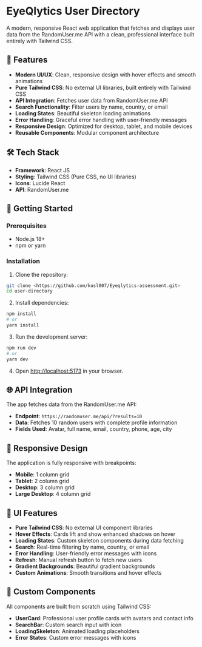 # EyeQlytics User Directory

A modern, responsive React web application that fetches and displays user data from the RandomUser.me API with a clean, professional interface built entirely with Tailwind CSS.

## 🚀 Features

- **Modern UI/UX**: Clean, responsive design with hover effects and smooth animations
- **Pure Tailwind CSS**: No external UI libraries, built entirely with Tailwind CSS
- **API Integration**: Fetches user data from RandomUser.me API
- **Search Functionality**: Filter users by name, country, or email
- **Loading States**: Beautiful skeleton loading animations
- **Error Handling**: Graceful error handling with user-friendly messages
- **Responsive Design**: Optimized for desktop, tablet, and mobile devices
- **Reusable Components**: Modular component architecture

## 🛠️ Tech Stack

- **Framework**: React JS
- **Styling**: Tailwind CSS (Pure CSS, no UI libraries)
- **Icons**: Lucide React
- **API**: RandomUser.me


## 🚀 Getting Started

### Prerequisites

- Node.js 18+ 
- npm or yarn

### Installation

1. Clone the repository:
```bash
git clone <https://github.com/kusl007/Eyeqlytics-assessment.git>
cd user-directory
```

2. Install dependencies:
```bash
npm install
# or
yarn install
```

3. Run the development server:
```bash
npm run dev
# or
yarn dev
```

4. Open [http://localhost:5173](http://localhost:5173) in your browser.

## 🌐 API Integration

The app fetches data from the RandomUser.me API:
- **Endpoint**: `https://randomuser.me/api/?results=10`
- **Data**: Fetches 10 random users with complete profile information
- **Fields Used**: Avatar, full name, email, country, phone, age, city

## 📱 Responsive Design

The application is fully responsive with breakpoints:
- **Mobile**: 1 column grid
- **Tablet**: 2 column grid  
- **Desktop**: 3 column grid
- **Large Desktop**: 4 column grid

## 🎨 UI Features

- **Pure Tailwind CSS**: No external UI component libraries
- **Hover Effects**: Cards lift and show enhanced shadows on hover
- **Loading States**: Custom skeleton components during data fetching
- **Search**: Real-time filtering by name, country, or email
- **Error Handling**: User-friendly error messages with icons
- **Refresh**: Manual refresh button to fetch new users
- **Gradient Backgrounds**: Beautiful gradient backgrounds
- **Custom Animations**: Smooth transitions and hover effects

## 🎯 Custom Components

All components are built from scratch using Tailwind CSS:
- **UserCard**: Professional user profile cards with avatars and contact info
- **SearchBar**: Custom search input with icon
- **LoadingSkeleton**: Animated loading placeholders
- **Error States**: Custom error messages with icons


